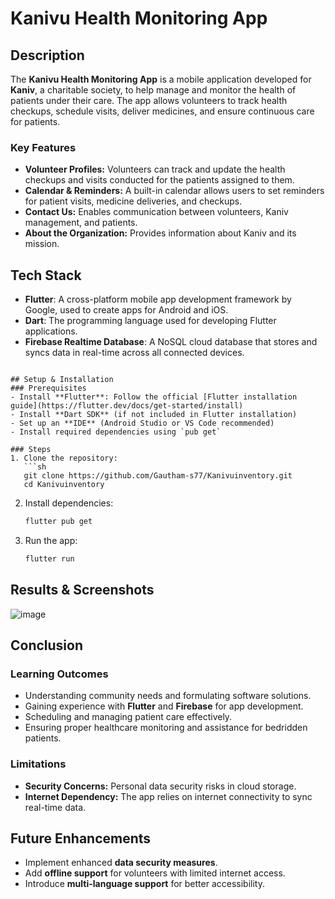 # Kanivu Health Monitoring App

## Description
The **Kanivu Health Monitoring App** is a mobile application developed for **Kaniv**, a charitable society, to help manage and monitor the health of patients under their care. The app allows volunteers to track health checkups, schedule visits, deliver medicines, and ensure continuous care for patients.

### Key Features
- **Volunteer Profiles:** Volunteers can track and update the health checkups and visits conducted for the patients assigned to them.
- **Calendar & Reminders:** A built-in calendar allows users to set reminders for patient visits, medicine deliveries, and checkups.
- **Contact Us:** Enables communication between volunteers, Kaniv management, and patients.
- **About the Organization:** Provides information about Kaniv and its mission.

## Tech Stack
- **Flutter**: A cross-platform mobile app development framework by Google, used to create apps for Android and iOS.
- **Dart**: The programming language used for developing Flutter applications.
- **Firebase Realtime Database**: A NoSQL cloud database that stores and syncs data in real-time across all connected devices.

```

## Setup & Installation
### Prerequisites
- Install **Flutter**: Follow the official [Flutter installation guide](https://flutter.dev/docs/get-started/install)
- Install **Dart SDK** (if not included in Flutter installation)
- Set up an **IDE** (Android Studio or VS Code recommended)
- Install required dependencies using `pub get`

### Steps
1. Clone the repository:
   ```sh
   git clone https://github.com/Gautham-s77/Kanivuinventory.git
   cd Kanivuinventory
   ```
2. Install dependencies:
   ```sh
   flutter pub get
   ```
3. Run the app:
   ```sh
   flutter run
   ```

## Results & Screenshots
![image](https://github.com/user-attachments/assets/6c6556e1-2bfe-41b7-8b79-8e73895fb5a9)

## Conclusion
### Learning Outcomes
- Understanding community needs and formulating software solutions.
- Gaining experience with **Flutter** and **Firebase** for app development.
- Scheduling and managing patient care effectively.
- Ensuring proper healthcare monitoring and assistance for bedridden patients.

### Limitations
- **Security Concerns:** Personal data security risks in cloud storage.
- **Internet Dependency:** The app relies on internet connectivity to sync real-time data.

## Future Enhancements
- Implement enhanced **data security measures**.
- Add **offline support** for volunteers with limited internet access.
- Introduce **multi-language support** for better accessibility.


